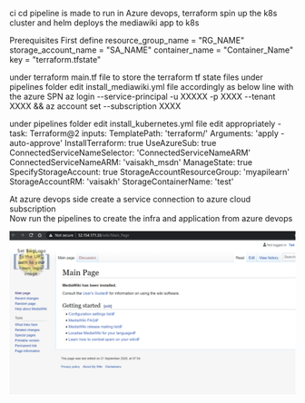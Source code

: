 ci cd pipeline is made to run in Azure devops,
terraform spin up the k8s cluster and
helm deploys the mediawiki app to k8s

Prerequisites
First define
         resource_group_name   = "RG_NAME"
        storage_account_name  = "SA_NAME"
        container_name        = "Container_Name"
        key                   = "terraform.tfstate"

under terraform main.tf file to store the terraform tf state files
under pipelines folder edit install_mediawiki.yml file
accordingly as below line with the azure SPN
                 az login --service-principal -u XXXXX -p XXXX --tenant XXXX && az account set --subscription XXXX

under pipelines folder edit install_kubernetes.yml file
edit appropriately 
    - task: Terraform@2
      inputs:
        TemplatePath: 'terraform/'
        Arguments: 'apply -auto-approve'
        InstallTerraform: true
        UseAzureSub: true
        ConnectedServiceNameSelector: 'ConnectedServiceNameARM'
        ConnectedServiceNameARM: 'vaisakh_msdn'
        ManageState: true
        SpecifyStorageAccount: true
        StorageAccountResourceGroup: 'myapilearn'
        StorageAccountRM: 'vaisakh'
        StorageContainerName: 'test'


At azure devops side create a service connection to azure cloud subscription   
Now run the pipelines to create the infra and application from 
azure devops

![alt text](https://github.com/vaisakh007/thoughtworks/blob/master/image/mediawiki_out.png)
